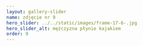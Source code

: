 ```yaml
---
layout: gallery-slider
name: zdjęcie nr 9
hero_slider: ../../static/images/frame-17-6-.jpg
hero_slider_alt: mężczyzna płynie kajakiem
order: 9
---
```

